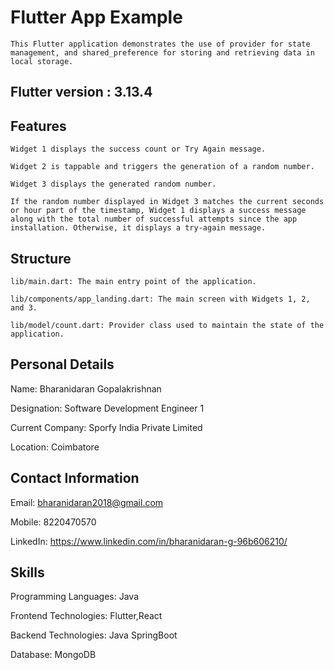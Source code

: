  # Flutter App Example

    This Flutter application demonstrates the use of provider for state management, and shared_preference for storing and retrieving data in local storage.

 ## Flutter version : 3.13.4

 ## Features
      
    Widget 1 displays the success count or Try Again message.

    Widget 2 is tappable and triggers the generation of a random number.

    Widget 3 displays the generated random number.

    If the random number displayed in Widget 3 matches the current seconds or hour part of the timestamp, Widget 1 displays a success message along with the total number of successful attempts since the app installation. Otherwise, it displays a try-again message.

 ## Structure

    lib/main.dart: The main entry point of the application.

    lib/components/app_landing.dart: The main screen with Widgets 1, 2, and 3.

    lib/model/count.dart: Provider class used to maintain the state of the application.

## Personal Details
   
   Name: Bharanidaran Gopalakrishnan

   Designation: Software Development Engineer 1

   Current Company: Sporfy India Private Limited

   Location: Coimbatore

## Contact Information
  
   Email: bharanidaran2018@gmail.com

   Mobile: 8220470570

   LinkedIn: https://www.linkedin.com/in/bharanidaran-g-96b606210/

## Skills
   
   Programming Languages: Java
   
   Frontend Technologies: Flutter,React
   
   Backend Technologies: Java SpringBoot
   
   Database: MongoDB

